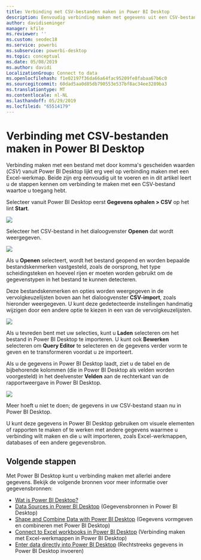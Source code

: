 ```yaml
---
title: Verbinding met CSV-bestanden maken in Power BI Desktop
description: Eenvoudig verbinding maken met gegevens uit een CSV-bestand in Power BI Desktop en deze gebruiken
author: davidiseminger
manager: kfile
ms.reviewer: ''
ms.custom: seodec18
ms.service: powerbi
ms.subservice: powerbi-desktop
ms.topic: conceptual
ms.date: 05/08/2019
ms.author: davidi
LocalizationGroup: Connect to data
ms.openlocfilehash: f1e02197f36da66a64fac95209fe8fabaa67b6c0
ms.sourcegitcommit: 60dad5aa0d85db790553e537bf8ac34ee3289ba3
ms.translationtype: MT
ms.contentlocale: nl-NL
ms.lasthandoff: 05/29/2019
ms.locfileid: "65514179"
---
```

# <a name="connect-to-csv-files-in-power-bi-desktop"></a>Verbinding met CSV-bestanden maken in Power BI Desktop
Verbinding maken met een bestand met door komma's gescheiden waarden (*CSV*) vanuit Power BI Desktop lijkt erg veel op verbinding maken met een Excel-werkmap. Beide zijn erg eenvoudig uit te voeren en in dit artikel leert u de stappen kennen om verbinding te maken met een CSV-bestand waartoe u toegang hebt.

Selecteer vanuit Power BI Desktop eerst **Gegevens ophalen > CSV** op het lint **Start**.

![](media/desktop-connect-csv/connect-to-csv_1.png)

Selecteer het CSV-bestand in het dialoogvenster **Openen** dat wordt weergegeven.

![](media/desktop-connect-csv/connect-to-csv_2.png)

Als u **Openen** selecteert, wordt het bestand geopend en worden bepaalde bestandskenmerken vastgesteld, zoals de oorsprong, het type scheidingsteken en hoeveel rijen er moeten worden gebruikt om de gegevenstypen in het bestand te kunnen detecteren.

Deze bestandskenmerken en opties worden weergegeven in de vervolgkeuzelijsten boven aan het dialoogvenster **CSV-import**, zoals hieronder weergegeven. U kunt deze gedetecteerde instellingen handmatig wijzigen door een andere optie te kiezen in een van de vervolgkeuzelijsten.

![](media/desktop-connect-csv/connect-to-csv_3.png)

Als u tevreden bent met uw selecties, kunt u **Laden** selecteren om het bestand in Power BI Desktop te importeren. U kunt ook **Bewerken** selecteren om **Query Editor** te selecteren en de gegevens verder vorm te geven en te transformeren voordat u ze importeert.

Als u de gegevens in Power BI Desktop laadt, ziet u de tabel en de bijbehorende kolommen (die in Power BI Desktop als velden worden voorgesteld) in het deelvenster **Velden** aan de rechterkant van de rapportweergave in Power BI Desktop.

![](media/desktop-connect-csv/connect-to-csv_4.png)

Meer hoeft u niet te doen; de gegevens in uw CSV-bestand staan nu in Power BI Desktop.

U kunt deze gegevens in Power BI Desktop gebruiken om visuele elementen of rapporten te maken of te werken met andere gegevens waarmee u verbinding wilt maken en die u wilt importeren, zoals Excel-werkmappen, databases of een andere gegevensbron.

## <a name="next-steps"></a>Volgende stappen
Met Power BI Desktop kunt u verbinding maken met allerlei andere gegevens. Bekijk de volgende bronnen voor meer informatie over gegevensbronnen:

* [Wat is Power BI Desktop?](desktop-what-is-desktop.md)
* [Data Sources in Power BI Desktop](desktop-data-sources.md) (Gegevensbronnen in Power BI Desktop)
* [Shape and Combine Data with Power BI Desktop](desktop-shape-and-combine-data.md) (Gegevens vormgeven en combineren met Power BI Desktop)
* [Connect to Excel workbooks in Power BI Desktop](desktop-connect-excel.md) (Verbinding maken met Excel-werkmappen in Power BI Desktop)   
* [Enter data directly into Power BI Desktop](desktop-enter-data-directly-into-desktop.md) (Rechtstreeks gegevens in Power BI Desktop invoeren)   


